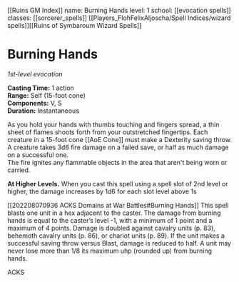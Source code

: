 [[Ruins GM Index]]
name: Burning Hands
level: 1
school: [[evocation spells]]
classes: [[sorcerer_spells]]
         [[Players_FlohFelixAljoscha/Spell Indices/wizard spells]][[Ruins of Symbaroum Wizard Spells]]

# Burning Hands 
_1st-level evocation_ 

**Casting Time:** 1 action   
**Range:** Self (15-foot cone)   
**Components:** V, S   
**Duration:** Instantaneous 

As you hold your hands with thumbs touching and fingers spread, a thin sheet of flames shoots forth from your outstretched fingertips. Each creature in a 15-foot cone [[AoE Cone]] must make a Dexterity saving throw. A creature takes 3d6 fire damage on a failed save, or half as much damage on a successful one.    
The fire ignites any flammable objects in the area that aren't being worn or carried. 

**At Higher Levels.** When you cast this spell using a spell slot of 2nd level or higher, the damage increases by 1d6 for each slot level above 1s


[[202208070936 ACKS Domains at War Battles#Burning Hands]]
This spell blasts one unit in a hex adjacent to the caster. The damage from burning hands is equal to the caster’s level -1, with a minimum of 1 point and a maximum of 4 points. Damage is doubled against cavalry units (p. 83), behemoth cavalry units (p. 86), or chariot units (p. 89). If the unit makes a successful saving throw versus Blast, damage is reduced to half. A unit may never lose more than 1/8 its maximum uhp (rounded up) from burning hands.

ACKS

